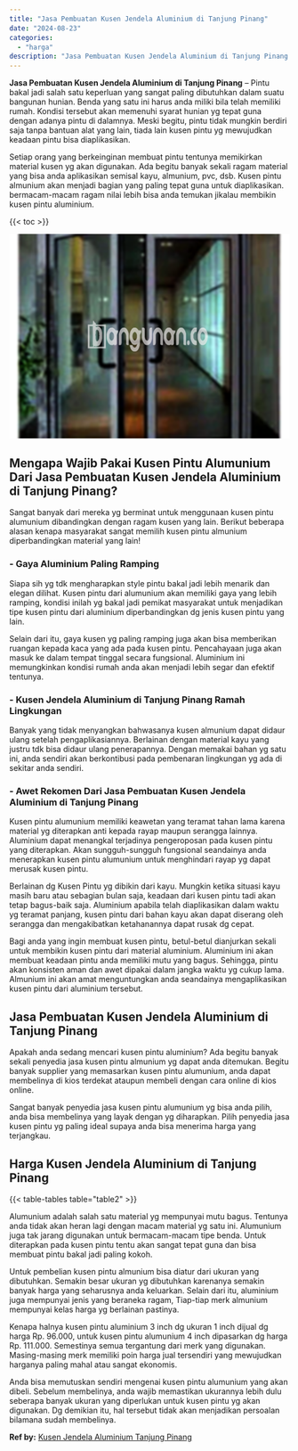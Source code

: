 ```yaml
---
title: "Jasa Pembuatan Kusen Jendela Aluminium di Tanjung Pinang"
date: "2024-08-23"
categories: 
  - "harga"
description: "Jasa Pembuatan Kusen Jendela Aluminium di Tanjung Pinang. Anda bisa memutuskan sendiri mengenai kusen pintu alumunium yang akan dibeli. Sebelum membelinya, a..."
---
```


**Jasa Pembuatan Kusen Jendela Aluminium di Tanjung Pinang** – Pintu bakal jadi salah satu keperluan yang sangat paling dibutuhkan dalam suatu bangunan hunian. Benda yang satu ini harus anda miliki bila telah memiliki rumah. Kondisi tersebut akan memenuhi syarat hunian yg tepat guna dengan adanya pintu di dalamnya. Meski begitu, pintu tidak mungkin berdiri saja tanpa bantuan alat yang lain, tiada lain kusen pintu yg mewujudkan keadaan pintu bisa diaplikasikan.

Setiap orang yang berkeinginan membuat pintu tentunya memikirkan material kusen yg akan digunakan. Ada begitu banyak sekali ragam material yang bisa anda aplikasikan semisal kayu, almunium, pvc, dsb. Kusen pintu almunium akan menjadi bagian yang paling tepat guna untuk diaplikasikan. bermacam-macam ragam nilai lebih bisa anda temukan jikalau membikin kusen pintu aluminium.

{{< toc >}}

![Jasa Pembuatan Kusen Jendela Aluminium di Tanjung Pinang](/images/harga-kusen-jendela-alumunium-09.png)

## Mengapa Wajib Pakai Kusen Pintu Alumunium Dari Jasa Pembuatan Kusen Jendela Aluminium di Tanjung Pinang?

Sangat banyak dari mereka yg berminat untuk menggunaan kusen pintu alumunium dibandingkan dengan ragam kusen yang lain. Berikut beberapa alasan kenapa masyarakat sangat memilih kusen pintu almunium diperbandingkan material yang lain!

### \- Gaya Aluminium Paling Ramping

Siapa sih yg tdk mengharapkan style pintu bakal jadi lebih menarik dan elegan dilihat. Kusen pintu dari alumunium akan memiliki gaya yang lebih ramping, kondisi inilah yg bakal jadi pemikat masyarakat untuk menjadikan tipe kusen pintu dari aluminium diperbandingkan dg jenis kusen pintu yang lain.

Selain dari itu, gaya kusen yg paling ramping juga akan bisa memberikan ruangan kepada kaca yang ada pada kusen pintu. Pencahayaan juga akan masuk ke dalam tempat tinggal secara fungsional. Aluminium ini memungkinkan kondisi rumah anda akan menjadi lebih segar dan efektif tentunya.

### \- Kusen Jendela Aluminium di Tanjung Pinang Ramah Lingkungan

Banyak yang tidak menyangkan bahwasanya kusen almunium dapat didaur ulang setelah pengaplikasiannya. Berlainan dengan material kayu yang justru tdk bisa didaur ulang penerapannya. Dengan memakai bahan yg satu ini, anda sendiri akan berkontibusi pada pembenaran lingkungan yg ada di sekitar anda sendiri.

### \- Awet Rekomen Dari Jasa Pembuatan Kusen Jendela Aluminium di Tanjung Pinang

Kusen pintu alumunium memiliki keawetan yang teramat tahan lama karena material yg diterapkan anti kepada rayap maupun serangga lainnya. Aluminium dapat menangkal terjadinya pengeroposan pada kusen pintu yang diterapkan. Akan sungguh-sungguh fungsional seandainya anda menerapkan kusen pintu alumunium untuk menghindari rayap yg dapat merusak kusen pintu.

Berlainan dg Kusen Pintu yg dibikin dari kayu. Mungkin ketika situasi kayu masih baru atau sebagian bulan saja, keadaan dari kusen pintu tadi akan tetap bagus-baik saja. Aluminium apabila telah diaplikasikan dalam waktu yg teramat panjang, kusen pintu dari bahan kayu akan dapat diserang oleh serangga dan mengakibatkan ketahanannya dapat rusak dg cepat.

Bagi anda yang ingin membuat kusen pintu, betul-betul dianjurkan sekali untuk membikin kusen pintu dari material aluminium. Aluminium ini akan membuat keadaan pintu anda memiliki mutu yang bagus. Sehingga, pintu akan konsisten aman dan awet dipakai dalam jangka waktu yg cukup lama. Almunium ini akan amat menguntungkan anda seandainya mengaplikasikan kusen pintu dari aluminium tersebut.

## Jasa Pembuatan Kusen Jendela Aluminium di Tanjung Pinang

Apakah anda sedang mencari kusen pintu aluminium? Ada begitu banyak sekali penyedia jasa kusen pintu almunium yg dapat anda ditemukan. Begitu banyak supplier yang memasarkan kusen pintu alumunium, anda dapat membelinya di kios terdekat ataupun membeli dengan cara online di kios online.

Sangat banyak penyedia jasa kusen pintu alumunium yg bisa anda pilih, anda bisa membelinya yang layak dengan yg diharapkan. Pilih penyedia jasa kusen pintu yg paling ideal supaya anda bisa menerima harga yang terjangkau.

## Harga Kusen Jendela Aluminium di Tanjung Pinang

{{< table-tables table="table2" >}}

Alumunium adalah salah satu material yg mempunyai mutu bagus. Tentunya anda tidak akan heran lagi dengan macam material yg satu ini. Alumunium juga tak jarang digunakan untuk bermacam-macam tipe benda. Untuk diterapkan pada kusen pintu tentu akan sangat tepat guna dan bisa membuat pintu bakal jadi paling kokoh.

Untuk pembelian kusen pintu almunium bisa diatur dari ukuran yang dibutuhkan. Semakin besar ukuran yg dibutuhkan karenanya semakin banyak harga yang seharusnya anda keluarkan. Selain dari itu, aluminium juga mempunyai jenis yang beraneka ragam, Tiap-tiap merk almunium mempunyai kelas harga yg berlainan pastinya.

Kenapa halnya kusen pintu aluminium 3 inch dg ukuran 1 inch dijual dg harga Rp. 96.000, untuk kusen pintu alumunium 4 inch dipasarkan dg harga Rp. 111.000. Semestinya semua tergantung dari merk yang digunakan. Masing-masing merk memiliki poin harga jual tersendiri yang mewujudkan harganya paling mahal atau sangat ekonomis.

Anda bisa memutuskan sendiri mengenai kusen pintu alumunium yang akan dibeli. Sebelum membelinya, anda wajib memastikan ukurannya lebih dulu seberapa banyak ukuran yang diperlukan untuk kusen pintu yg akan digunakan. Dg demikian itu, hal tersebut tidak akan menjadikan persoalan bilamana sudah membelinya.

**Ref by:** [Kusen Jendela Aluminium Tanjung Pinang](https://id.wikipedia.org/wiki/Kusen)
